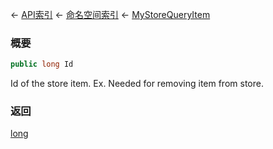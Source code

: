 ← [API索引](Api-Index) ← [命名空间索引](Namespace-Index) ← [MyStoreQueryItem](Sandbox.ModAPI.Ingame.MyStoreQueryItem)

### 概要

```csharp
public long Id
```

Id of the store item. Ex. Needed for removing item from store.

### 返回

[long](https://docs.microsoft.com/en-us/dotnet/api/System.Int64?view=netframework-4.6)

